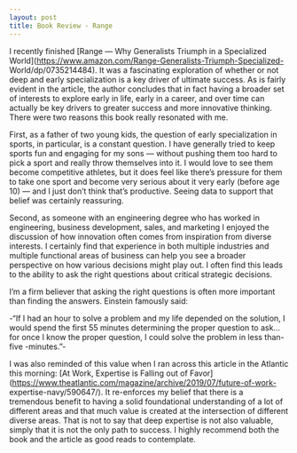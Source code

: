 ```yaml
---
layout: post
title: Book Review - Range
---
```


I recently finished [Range — Why Generalists Triumph in a Specialized
World](https://www.amazon.com/Range-Generalists-Triumph-Specialized-
World/dp/0735214484). It was a fascinating exploration of whether or not deep
and early specialization is a key driver of ultimate success. As is fairly
evident in the article, the author concludes that in fact having a broader set
of interests to explore early in life, early in a career, and over time can
actually be key drivers to greater success and more innovative thinking. There
were two reasons this book really resonated with me.

First, as a father of two young kids, the question of early specialization in
sports, in particular, is a constant question. I have generally tried to keep
sports fun and engaging for my sons — without pushing them too hard to pick a
sport and really throw themselves into it. I would love to see them become
competitive athletes, but it does feel like there’s pressure for them to take
one sport and become very serious about it very early (before age 10) — and I
just don’t think that’s productive. Seeing data to support that belief was
certainly reassuring.

Second, as someone with an engineering degree who has worked in engineering,
business development, sales, and marketing I enjoyed the discussion of how
innovation often comes from inspiration from diverse interests. I certainly
find that experience in both multiple industries and multiple functional areas
of business can help you see a broader perspective on how various decisions
might play out. I often find this leads to the ability to ask the right
questions about critical strategic decisions.

I’m a firm believer that asking the right questions is often more important
than finding the answers. Einstein famously said:

-“If I had an hour to solve a problem and my life depended on the solution, I
would spend the first 55 minutes determining the proper question to ask… for
once I know the proper question, I could solve the problem in less than- five
-minutes.”-

I was also reminded of this value when I ran across this article in the
Atlantic this morning: [At Work, Expertise is Falling out of
Favor](https://www.theatlantic.com/magazine/archive/2019/07/future-of-work-
expertise-navy/590647/). It re-enforces my belief that there is a tremendous
benefit to having a solid foundational understanding of a lot of different
areas and that much value is created at the intersection of different diverse
areas. That is not to say that deep expertise is not also valuable, simply
that it is not the only path to success. I highly recommend both the book and
the article as good reads to contemplate.

